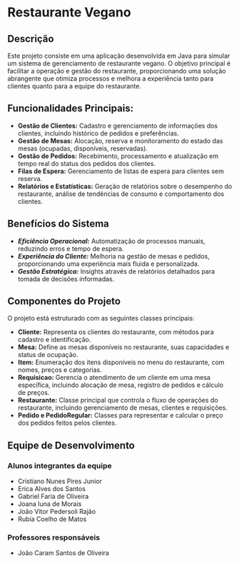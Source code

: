 # Restaurante Vegano

## Descrição

Este projeto consiste em uma aplicação desenvolvida em Java para simular um sistema de gerenciamento de restaurante vegano. O objetivo principal é facilitar a operação e gestão do restaurante, proporcionando uma solução abrangente que otimiza processos e melhora a experiência tanto para clientes quanto para a equipe do restaurante.

## Funcionalidades Principais:

* **Gestão de Clientes:** Cadastro e gerenciamento de informações dos clientes, incluindo histórico de pedidos e preferências.
* **Gestão de Mesas:** Alocação, reserva e monitoramento do estado das mesas (ocupadas, disponíveis, reservadas).
* **Gestão de Pedidos:** Recebimento, processamento e atualização em tempo real do status dos pedidos dos clientes.
* **Filas de Espera:** Gerenciamento de listas de espera para clientes sem reserva.
* **Relatórios e Estatísticas:** Geração de relatórios sobre o desempenho do restaurante, análise de tendências de consumo e comportamento dos clientes.

## Benefícios do Sistema

* ***Eficiência Operacional:*** Automatização de processos manuais, reduzindo erros e tempo de espera. 
* ***Experiência do Cliente:*** Melhoria na gestão de mesas e pedidos, proporcionando uma experiência mais fluida e personalizada.
* ***Gestão Estratégica:*** Insights através de relatórios detalhados para tomada de decisões informadas.

## Componentes do Projeto

O projeto está estruturado com as seguintes classes principais:

- **Cliente:** Representa os clientes do restaurante, com métodos para cadastro e identificação. 
- **Mesa:** Define as mesas disponíveis no restaurante, suas capacidades e status de ocupação.
- **Item:** Enumeração dos itens disponíveis no menu do restaurante, com nomes, preços e categorias.
- **Requisicao:** Gerencia o atendimento de um cliente em uma mesa específica, incluindo alocação de mesa, registro de pedidos e cálculo de preços.
- **Restaurante:** Classe principal que controla o fluxo de operações do restaurante, incluindo gerenciamento de mesas, clientes e requisições.
- **Pedido e PedidoRegular:** Classes para representar e calcular o preço dos pedidos feitos pelos clientes.

## Equipe de Desenvolvimento

### Alunos integrantes da equipe

* Cristiano Nunes Pires Junior
* Erica Alves dos Santos
* Gabriel Faria de Oliveira
* Joana Iuna de Morais
* João Vitor Pedersoli Rajão
* Rubia Coelho de Matos

### Professores responsáveis

* João Caram Santos de Oliveira
